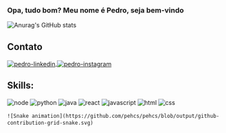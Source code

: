 ### Opa, tudo bom? Meu nome é Pedro, seja bem-vindo
 ![Anurag's GitHub stats](https://github-readme-stats.vercel.app/api?username=pehcs&show_icons=true&theme=tokyonight) 



  
## Contato
<a href="https://www.linkedin.com/in/pedro-correia-103114215/" target="_blank">
   <img align="center" alt="pedro-linkedin" src="https://img.shields.io/badge/-LinkedIn-%230077B5?style=for-the-badge&logo=linkedin&logoColor=white"
        style="max-width:100%"> 
</a>
<a href="https://www.instagram.com/pcorreias/" target="_blank">
   <img align="center" alt="pedro-instagram" src="https://img.shields.io/badge/-Instagram-%23E4405F?style=for-the-badge&logo=instagram&logoColor=white"
        style="max-width:100%"> 
</a>

## Skills:
<div class="icons">
   <img align="center" alt="node" height="30" width="40" src="https://cdn.jsdelivr.net/gh/devicons/devicon/icons/nodejs/nodejs-original.svg"
        style="max-width:100%">
   <img align="center" alt="python" height="30" width="40" src="https://cdn.jsdelivr.net/gh/devicons/devicon/icons/python/python-original.svg"
        style="max-width:100%">
   <img align="center" alt="java" height="30" width="40" src="https://cdn.jsdelivr.net/gh/devicons/devicon/icons/java/java-original.svg"
        style="max-width:100%">
   <img align="center" alt="react" height="30" width="40" src="https://cdn.jsdelivr.net/gh/devicons/devicon/icons/react/react-original.svg"
        style="max-width:100%">
  <img align="center" alt="javascript" height="30" width="40" src="https://cdn.jsdelivr.net/gh/devicons/devicon/icons/javascript/javascript-original.svg"
        style="max-width:100%">
   <img align="center" alt="html" height="30" width="40" src="https://cdn.jsdelivr.net/gh/devicons/devicon/icons/html5/html5-original.svg"
        style="max-width:100%">
  <img align="center" alt="css" height="30" width="40" src="https://cdn.jsdelivr.net/gh/devicons/devicon/icons/css3/css3-original.svg"
        style="max-width:100%">
  </div>
  

    ![Snake animation](https://github.com/pehcs/pehcs/blob/output/github-contribution-grid-snake.svg)


